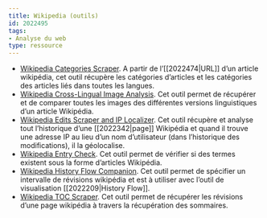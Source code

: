 ```yaml
---
title: Wikipedia (outils)
id: 2022495
tags:
- Analyse du web
type: ressource
---
```


- [Wikipedia Categories Scraper](https://tools.digitalmethods.net/beta/wikipediaCategoryAnalysis/). A partir de l’[[2022474|URL]] d’un article wikipédia, cet outil récupère les catégories d’articles et les catégories des articles liés dans toutes les langues.
- [Wikipedia Cross-Lingual Image Analysis](https://tools.digitalmethods.net/beta/wikipediaCrosslingualImageAnalysis/). Cet outil permet de récupérer et de comparer toutes les images des différentes versions linguistiques d’un article Wikipédia.
- [Wikipedia Edits Scraper and IP Localizer](https://tools.digitalmethods.net/beta/wikipedia2geo/). Cet outil récupère et analyse tout l’historique d’une [[2022342|page]] Wikipédia et quand il trouve une adresse IP au lieu d’un nom d’utilisateur (dans l’historique des modifications), il la géolocalise.
- [Wikipedia Entry Check](https://tools.digitalmethods.net/beta/wikipediaEntryCheck/). Cet outil permet de vérifier si des termes existent sous la forme d’articles Wikipédia.
- [Wikipedia History Flow Companion](https://tools.digitalmethods.net/beta/wikipediaHistoryFlowCompanion/). Cet outil permet de spécifier un intervalle de révisions wikipédia et est à utiliser avec l’outil de visualisation [[2022209|History Flow]].
- [Wikipedia TOC Scraper](https://tools.digitalmethods.net/beta/wikitoc/). Cet outil permet de récupérer les révisions d’une page wikipédia à travers la récupération des sommaires.


